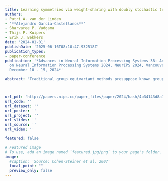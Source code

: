 ```yaml
---
title: Learning symmetries via weight-sharing with doubly stochastic tensors
authors:
- Putri A. van der Linden
- '**Alejandro García-Castellanos**'
- Sharvaree P. Vadgama
- Thijs P. Kuipers
- Erik J. Bekkers
date: '2024-01-01'
publishDate: '2025-06-16T08:10:47.932518Z'
publication_types:
- paper-conference
publication: '*Advances in Neural Information Processing Systems 38: Annual Conference
  on Neural Information Processing Systems 2024, NeurIPS 2024, Vancouver, BC, Canada,
  December 10 - 15, 2024*'

abstract: "Traditional group equivariant methods presuppose known groups, an assumption that can be unrealistic for real-world datasets and potentially too restrictive for neural network architectures. Typically, equivariance in neural networks is implemented through group transformations applied to a canonical weight tensor, facilitating weight sharing across a specified group GG. In this study, we introduce a method to learn such weight-sharing schemes. Our approach involves developing a set of learnable, doubly stochastic matrices that function as soft permutation matrices on canonical weight tensors, accommodating regular group representations as a specific instance. This allows for adaptive kernel transformations that are optimized in conjunction with downstream tasks. Our results demonstrate that when datasets display pronounced symmetries, the learned permutation matrices approximate regular group representations, effectively transforming our weight-sharing networks into standard group convolutional networks."



url_pdf: 'http://papers.nips.cc/paper_files/paper/2024/hash/4b34143d8a1e651f00002e31b3b72e95-Abstract-Conference.html'
url_code: ''
url_dataset: ''
url_poster: ''
url_project: ''
url_slides: ''
url_source: ''
url_video: ''

featured: false

# Featured image
# To use, add an image named `featured.jpg/png` to your page's folder. 
image:
  #caption: 'Source: Cohen-Steiner et al, 2007'
  focal_point: ""
  preview_only: false
---
```


